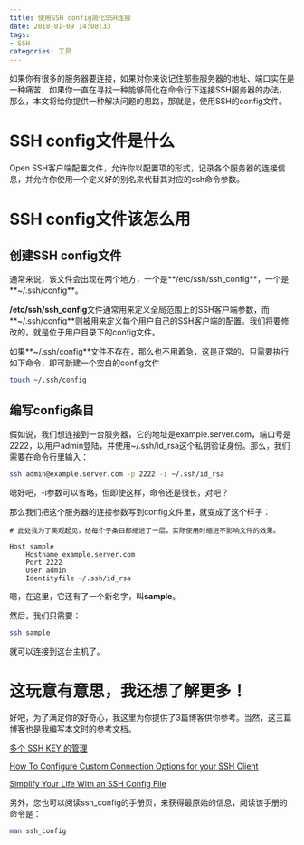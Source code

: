 ```yaml
---
title: 使用SSH config简化SSH连接
date: 2018-01-09 14:08:33
tags:
- SSH
categories: 工具
---
```

如果你有很多的服务器要连接，如果对你来说记住那些服务器的地址、端口实在是一种痛苦，如果你一直在寻找一种能够简化在命令行下连接SSH服务器的办法，那么，本文将给你提供一种解决问题的思路，那就是，使用SSH的config文件。

<!--more-->

# SSH config文件是什么

Open SSH客户端配置文件，允许你以配置项的形式，记录各个服务器的连接信息，并允许你使用一个定义好的别名来代替其对应的ssh命令参数。

# SSH config文件该怎么用

## 创建SSH config文件

通常来说，该文件会出现在两个地方，一个是**/etc/ssh/ssh_config**，一个是**~/.ssh/config**。

**/etc/ssh/ssh_config**文件通常用来定义全局范围上的SSH客户端参数，而**~/.ssh/config**则被用来定义每个用户自己的SSH客户端的配置。我们将要修改的，就是位于用户目录下的config文件。

如果**~/.ssh/config**文件不存在，那么也不用着急，这是正常的，只需要执行如下命令，即可新建一个空白的config文件

```bash
touch ~/.ssh/config
```

## 编写config条目

假如说，我们想连接到一台服务器，它的地址是example.server.com，端口号是2222，以用户admin登陆，并使用~/.ssh/id_rsa这个私钥验证身份。那么，我们需要在命令行里输入：

```bash
ssh admin@example.server.com -p 2222 -i ~/.ssh/id_rsa
```

嗯好吧，-i参数可以省略，但即使这样，命令还是很长，对吧？

那么我们把这个服务器的连接参数写到config文件里，就变成了这个样子：

```config
# 此处我为了美观起见，给每个子条目都缩进了一层，实际使用时缩进不影响文件的效果。

Host sample
    Hostname example.server.com
    Port 2222
    User admin
    Identityfile ~/.ssh/id_rsa
```

嗯，在这里，它还有了一个新名字，叫**sample**。

然后，我们只需要：

```bash
ssh sample
```

就可以连接到这台主机了。

# 这玩意有意思，我还想了解更多！

好吧，为了满足你的好奇心，我这里为你提供了3篇博客供你参考。当然，这三篇博客也是我编写本文时的参考文档。

[多个 SSH KEY 的管理](https://www.zybuluo.com/yangfch3/note/172120)

[How To Configure Custom Connection Options for your SSH Client](https://www.digitalocean.com/community/tutorials/how-to-configure-custom-connection-options-for-your-ssh-client)

[Simplify Your Life With an SSH Config File](http://nerderati.com/2011/03/17/simplify-your-life-with-an-ssh-config-file/)

另外，您也可以阅读ssh_config的手册页，来获得最原始的信息，阅读该手册的命令是：

```bash
man ssh_config
```